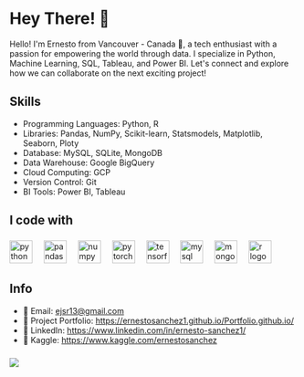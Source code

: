 # Hey There! 👋
Hello! I'm Ernesto from Vancouver - Canada 🍁, a tech enthusiast with a passion for empowering the world through data. I specialize in Python, Machine Learning, SQL, Tableau, and Power BI. Let's connect and explore how we can collaborate on the next exciting project!

## Skills
* Programming Languages: Python, R
* Libraries: Pandas, NumPy, Scikit-learn, Statsmodels, Matplotlib, Seaborn, Ploty
* Database:	MySQL, SQLite, MongoDB
* Data Warehouse: Google BigQuery
* Cloud Computing: GCP
* Version Control: Git
* BI Tools: Power BI, Tableau

###

<h2 align="left">I code with</h2>

###

<div align="left">
  <img src="https://cdn.jsdelivr.net/gh/devicons/devicon/icons/python/python-original.svg" height="40" alt="python logo"  />
  <img width="12" />
  <img src="https://cdn.jsdelivr.net/gh/devicons/devicon/icons/pandas/pandas-original.svg" height="40" alt="pandas logo"  />
  <img width="12" />
  <img src="https://cdn.jsdelivr.net/gh/devicons/devicon/icons/numpy/numpy-original.svg" height="40" alt="numpy logo"  />
  <img width="12" />
  <img src="https://cdn.simpleicons.org/pytorch/EE4C2C" height="40" alt="pytorch logo"  />
  <img width="12" />
  <img src="https://cdn.simpleicons.org/tensorflow/FF6F00" height="40" alt="tensorflow logo"  />
  <img width="12" />
  <img src="https://cdn.simpleicons.org/mysql/4479A1" height="40" alt="mysql logo"  />
  <img width="12" />
  <img src="https://cdn.simpleicons.org/mongodb/47A248" height="40" alt="mongodb logo"  />
  <img width="12" />
  <img src="https://cdn.simpleicons.org/r/276DC3" height="40" alt="r logo"  />
</div>

###


## Info
* 📧 Email: ejsr13@gmail.com
* 🔗 Project Portfolio: https://ernestosanchez1.github.io/Portfolio.github.io/
* 📃  LinkedIn: https://www.linkedin.com/in/ernesto-sanchez1/
* 🔗 Kaggle: https://www.kaggle.com/ernestosanchez

###
<img align="left" src="https://visitor-badge.laobi.icu/badge?page_id=ernestosanchez1.ernestosanchez1&"  />
 

